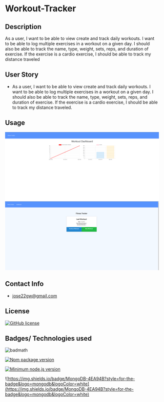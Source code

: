 
# Workout-Tracker

## Description

As a user, I want to be able to view create and track daily workouts. I want to be able to log multiple exercises in a workout on a given day. I should also be able to track the name, type, weight, sets, reps, and duration of exercise. If the exercise is a cardio exercise, I should be able to track my distance traveled

## User Story

* As a user, I want to be able to view create and track daily workouts. I want to be able to log multiple exercises in a workout on a given day. I should also be able to track the name, type, weight, sets, reps, and duration of exercise. If the exercise is a cardio exercise, I should be able to track my distance traveled.


## Usage

![dashboard](assets/dashboard-workoutTracker.png)
![dashboard](assets/lastWorkout-workoutTracker.png)


## Contact Info
 - jose22gw@gmail.com

## License

[![GitHub license](https://img.shields.io/github/license/Naereen/StrapDown.js.svg)](https://github.com/Naereen/StrapDown.js/blob/master/LICENSE)

## Badges/ Technologies used

![badmath](https://img.shields.io/github/languages/top/nielsenjared/badmath)

[![Npm package version](https://badgen.net/npm/v/express)](https://npmjs.com/package/express)

[![Minimum node.js version](https://badgen.net/npm/node/express)](https://npmjs.com/package/express)

![https://img.shields.io/badge/MongoDB-4EA94B?style=for-the-badge&logo=mongodb&logoColor=white](https://img.shields.io/badge/MongoDB-4EA94B?style=for-the-badge&logo=mongodb&logoColor=white)
